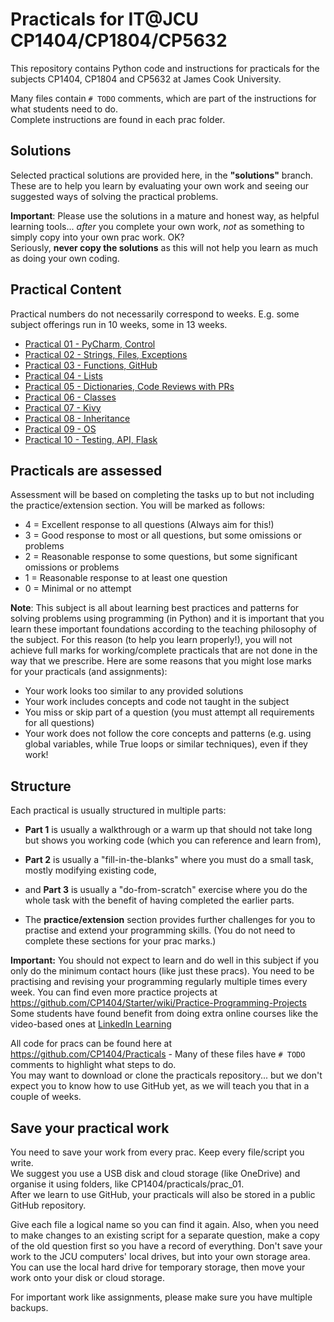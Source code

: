 # Practicals for IT@JCU CP1404/CP1804/CP5632

This repository contains Python code and instructions for practicals for the subjects CP1404, CP1804 and CP5632 at James Cook University.

Many files contain `# TODO` comments, which are part of the instructions for what students need to do.  
Complete instructions are found in each prac folder.

## Solutions
Selected practical solutions are provided here, in the **"solutions"** branch.  
These are to help you learn by evaluating your own work and seeing our suggested ways of solving the practical problems. 

**Important**: Please use the solutions in a mature and honest way, as helpful learning tools... _after_ you complete your own work, _not_ as something to simply copy into your own prac work. OK?  
Seriously, **never copy the solutions** as this will not help you learn as much as doing your own coding.

## Practical Content
Practical numbers do not necessarily correspond to weeks.
E.g. some subject offerings run in 10 weeks, some in 13 weeks.

* [Practical 01 - PyCharm, Control](./prac_01)
* [Practical 02 - Strings, Files, Exceptions](./prac_02)
* [Practical 03 - Functions, GitHub](./prac_03)
* [Practical 04 - Lists](./prac_04)
* [Practical 05 - Dictionaries, Code Reviews with PRs](./prac_05)
* [Practical 06 - Classes](./prac_06)
* [Practical 07 - Kivy](./prac_07)
* [Practical 08 - Inheritance](./prac_08)
* [Practical 09 - OS](./prac_09)
* [Practical 10 - Testing, API, Flask](./prac_10)

## Practicals are assessed

Assessment will be based on completing the tasks up to but not including
the practice/extension section. You will be marked as follows:

- 4 = Excellent response to all questions (Always aim for this!)
- 3 = Good response to most or all questions, but some omissions or problems
- 2 = Reasonable response to some questions, but some significant omissions or problems
- 1 = Reasonable response to at least one question
- 0 = Minimal or no attempt

**Note**: This subject is all about learning best practices and patterns for solving problems using programming (in Python) and it is important that you learn these important foundations according to the teaching philosophy of the subject. For this reason (to help you learn properly!), you will not achieve full marks for working/complete practicals that are not done in the way that we prescribe. Here are some reasons that you might lose marks for your practicals (and assignments):

- Your work looks too similar to any provided solutions
- Your work includes concepts and code not taught in the subject
- You miss or skip part of a question (you must attempt all requirements for all questions)
- Your work does not follow the core concepts and patterns (e.g. using global variables, while True loops or similar techniques), even if they work!

## Structure
Each practical is usually structured in multiple parts:

-   **Part 1** is usually a walkthrough or a warm up that should not take
    long but shows you working code (which you can reference and learn
    from),

-   **Part 2** is usually a "fill-in-the-blanks" where you must do a small
    task, mostly modifying existing code,

-   and **Part 3** is usually a "do-from-scratch" exercise where you do the
    whole task with the benefit of having completed the earlier parts.

-   The **practice/extension** section provides further challenges for you
    to practise and extend your programming skills. (You do not need to
    complete these sections for your prac marks.)

**Important:** You should not expect to learn and do well in this
subject if you only do the minimum contact hours (like just these pracs). You
need to be practising and revising your programming regularly multiple
times every week. You can find even more practice projects at
<https://github.com/CP1404/Starter/wiki/Practice-Programming-Projects>  
Some students have found benefit from doing extra online courses like
the video-based ones at [LinkedIn Learning](https://www.linkedin.com/learning/topics/python)

All code for pracs can be found here at
<https://github.com/CP1404/Practicals> - Many of these files have
`# TODO` comments to highlight what steps to do.  
You may want to download or clone the practicals repository... but we don't expect you to know
how to use GitHub yet, as we will teach you that in a couple of weeks.

## Save your practical work
You need to save your work from every prac. Keep every file/script you write.  
We suggest you use a USB disk and cloud storage (like OneDrive) and organise it using folders, like CP1404/practicals/prac_01.  
After we learn to use GitHub, your practicals will also be stored in a public GitHub repository.

Give each file a logical name so you can find it again. Also, when you need to make changes to an existing script for a separate question, make a copy of the old question first so you have a record of everything.
Don't save your work to the JCU computers' local drives, but into your own storage area. You can use the local hard drive for temporary storage, then move your work onto your disk or cloud storage.

For important work like assignments, please make sure you have multiple backups.
